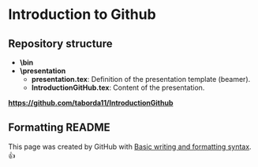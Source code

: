 # Introduction to Github

## Repository structure
- **\bin**
- **\presentation**
  - **presentation.tex**: Definition of the presentation template (beamer).
  - **IntroductionGitHub.tex**: Content of the presentation.
  
**https://github.com/taborda11/IntroductionGithub**

## Formatting README
This page was created by GitHub with [Basic writing and formatting syntax](https://help.github.com/en/articles/basic-writing-and-formatting-syntax). :+1:
